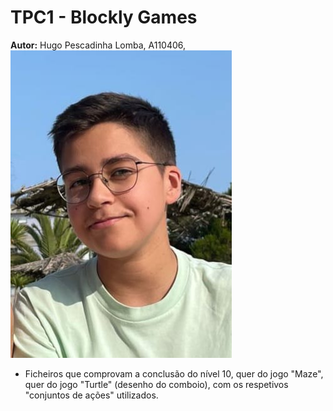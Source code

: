 # TPC1 - Blockly Games
**Autor:** Hugo Pescadinha Lomba, A110406, ![Minha foto](Imagens/minha_foto.jpg) 
- Ficheiros que comprovam a conclusão do nível 10, quer do jogo "Maze", quer do jogo "Turtle" (desenho do comboio), com os respetivos "conjuntos de ações" utilizados.
